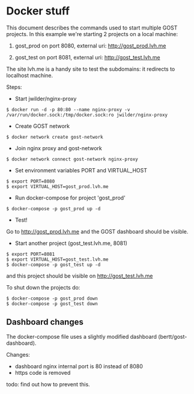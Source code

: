 # Docker stuff

This document describes the commands used to start multiple GOST projects. 
In this example we're starting 2 projects on a local machine: 

1. gost_prod on port 8080, external uri: http://gost_prod.lvh.me

2. gost_test on port 8081, external uri: http://gost_test.lvh.me

The site lvh.me is a handy site to test the subdomains: it redirects to localhost machine.

Steps:

- Start jwilder/nginx-proxy 

```
$ docker run -d -p 80:80 --name nginx-proxy -v /var/run/docker.sock:/tmp/docker.sock:ro jwilder/nginx-proxy
```

- Create GOST network

```
$ docker network create gost-network
```

- Join nginx proxy and gost-network

```
$ docker network connect gost-network nginx-proxy
```

- Set environment variables PORT and VIRTUAL_HOST

```
$ export PORT=8080
$ export VIRTUAL_HOST=gost_prod.lvh.me
```

- Run docker-compose for project 'gost_prod'

```
$ docker-compose -p gost_prod up -d
```

- Test!

Go to http://gost_prod.lvh.me and the GOST dashboard should be visible.

- Start another project (gost_test.lvh.me, 8081)

```
$ export PORT=8081
$ export VIRTUAL_HOST=gost_test.lvh.me
$ docker-compose -p gost_test up -d
```

and this project should be visible on http://gost_test.lvh.me

To shut down the projects do:

```
$ docker-compose -p gost_prod down
$ docker-compose -p gost_test down
```

## Dashboard changes

The docker-compose file uses a slightly modified dashboard (bertt/gost-dashboard). 

Changes: 

- dashboard nginx internal port is 80 instead of 8080
- https code is removed

todo: find out how to prevent this.
